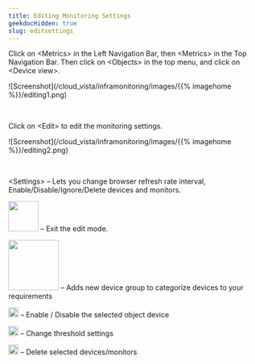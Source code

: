 ```yaml
---
title: Editing Monitoring Settings
geekdocHidden: true
slug: editsettings
---
```


Click on \<Metrics> in the Left Navigation Bar, then \<Metrics> in the Top Navigation Bar. Then click on \<Objects> in the top menu, and click on \<Device view>. 

![Screenshot](/cloud_vista/inframonitoring/images/{{% imagehome %}}/editing1.png)

&nbsp;

Click on \<Edit> to edit the monitoring settings.

![Screenshot](/cloud_vista/inframonitoring/images/{{% imagehome %}}/editing2.png)

&nbsp;

\<Settings> – Lets you change browser refresh rate interval, Enable/Disable/Ignore/Delete devices and monitors.
 
<img src="/cloud_vista/inframonitoring/images/{{% imagehome %}}/doneicon.png" width="60px"> – Exit the edit mode.
 
<img src="/cloud_vista/inframonitoring/images/{{% imagehome %}}/devicegroupicon.png" width="100px"> – Adds new device group to categorize 
 devices to your requirements
 
<img src="/cloud_vista/inframonitoring/images/{{% imagehome %}}/enableicon.png" width="20px"> – Enable / Disable the selected object device
 
<img src="/cloud_vista/inframonitoring/images/{{% imagehome %}}/changeicon.png" width="20px"> – Change threshold settings
 
<img src="/cloud_vista/inframonitoring/images/{{% imagehome %}}/deleteicon.png" width="20px"> – Delete selected devices/monitors
